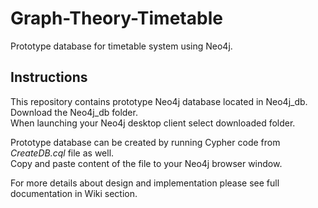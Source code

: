 # Graph-Theory-Timetable
Prototype database for timetable system using Neo4j.

## Instructions
This repository contains prototype Neo4j database located in Neo4j_db.  
Download the Neo4j_db folder.  
When launching your Neo4j desktop client select downloaded folder.  

Prototype database can be created by running Cypher code from _CreateDB.cql_ file as well.  
Copy and paste content of the file to your Neo4j browser window.  
  
For more details about design and implementation please see full documentation in Wiki section.
